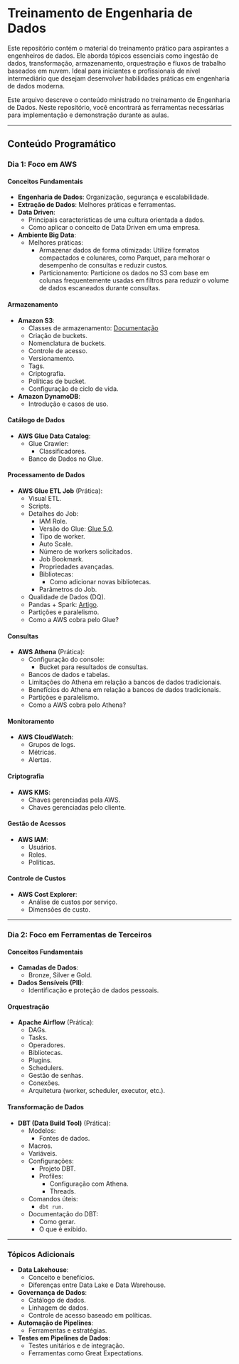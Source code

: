 # Treinamento de Engenharia de Dados

Este repositório contém o material do treinamento prático para aspirantes a engenheiros de dados. Ele aborda tópicos essenciais como ingestão de dados, transformação, armazenamento, orquestração e fluxos de trabalho baseados em nuvem. Ideal para iniciantes e profissionais de nível intermediário que desejam desenvolver habilidades práticas em engenharia de dados moderna.

Este arquivo descreve o conteúdo ministrado no treinamento de Engenharia de Dados. Neste repositório, você encontrará as ferramentas necessárias para implementação e demonstração durante as aulas.

---

## Conteúdo Programático

### Dia 1: Foco em AWS

#### Conceitos Fundamentais
- **Engenharia de Dados**: Organização, segurança e escalabilidade.
- **Extração de Dados**: Melhores práticas e ferramentas.
- **Data Driven**:
  - Principais características de uma cultura orientada a dados.
  - Como aplicar o conceito de Data Driven em uma empresa.
- **Ambiente Big Data**:
  - Melhores práticas:
    - Armazenar dados de forma otimizada: Utilize formatos compactados e colunares, como Parquet, para melhorar o desempenho de consultas e reduzir custos.
    - Particionamento: Particione os dados no S3 com base em colunas frequentemente usadas em filtros para reduzir o volume de dados escaneados durante consultas.

#### Armazenamento
- **Amazon S3**:
  - Classes de armazenamento: [Documentação](https://aws.amazon.com/pt/s3/storage-classes/)
  - Criação de buckets.
  - Nomenclatura de buckets.
  - Controle de acesso.
  - Versionamento.
  - Tags.
  - Criptografia.
  - Políticas de bucket.
  - Configuração de ciclo de vida.
- **Amazon DynamoDB**:
  - Introdução e casos de uso.

#### Catálogo de Dados
- **AWS Glue Data Catalog**:
  - Glue Crawler:
    - Classificadores.
  - Banco de Dados no Glue.

#### Processamento de Dados
- **AWS Glue ETL Job** (Prática):
  - Visual ETL.
  - Scripts.
  - Detalhes do Job:
    - IAM Role.
    - Versão do Glue: [Glue 5.0](https://docs.aws.amazon.com/glue/latest/dg/release-notes.html).
    - Tipo de worker.
    - Auto Scale.
    - Número de workers solicitados.
    - Job Bookmark.
    - Propriedades avançadas.
    - Bibliotecas:
      - Como adicionar novas bibliotecas.
    - Parâmetros do Job.
  - Qualidade de Dados (DQ).
  - Pandas + Spark: [Artigo](https://towardsdatascience.com/run-pandas-as-fast-as-spark-f5eefe780c45).
  - Partições e paralelismo.
  - Como a AWS cobra pelo Glue?

#### Consultas
- **AWS Athena** (Prática):
  - Configuração do console:
    - Bucket para resultados de consultas.
  - Bancos de dados e tabelas.
  - Limitações do Athena em relação a bancos de dados tradicionais.
  - Benefícios do Athena em relação a bancos de dados tradicionais.
  - Partições e paralelismo.
  - Como a AWS cobra pelo Athena?

#### Monitoramento
- **AWS CloudWatch**:
  - Grupos de logs.
  - Métricas.
  - Alertas.

#### Criptografia
- **AWS KMS**:
  - Chaves gerenciadas pela AWS.
  - Chaves gerenciadas pelo cliente.

#### Gestão de Acessos
- **AWS IAM**:
  - Usuários.
  - Roles.
  - Políticas.

#### Controle de Custos
- **AWS Cost Explorer**:
  - Análise de custos por serviço.
  - Dimensões de custo.

---

### Dia 2: Foco em Ferramentas de Terceiros

#### Conceitos Fundamentais
- **Camadas de Dados**:
  - Bronze, Silver e Gold.
- **Dados Sensíveis (PII)**:
  - Identificação e proteção de dados pessoais.

#### Orquestração
- **Apache Airflow** (Prática):
  - DAGs.
  - Tasks.
  - Operadores.
  - Bibliotecas.
  - Plugins.
  - Schedulers.
  - Gestão de senhas.
  - Conexões.
  - Arquitetura (worker, scheduler, executor, etc.).

#### Transformação de Dados
- **DBT (Data Build Tool)** (Prática):
  - Modelos:
    - Fontes de dados.
  - Macros.
  - Variáveis.
  - Configurações:
    - Projeto DBT.
    - Profiles:
      - Configuração com Athena.
      - Threads.
  - Comandos úteis:
    - `dbt run`.
  - Documentação do DBT:
    - Como gerar.
    - O que é exibido.

---

### Tópicos Adicionais
- **Data Lakehouse**:
  - Conceito e benefícios.
  - Diferenças entre Data Lake e Data Warehouse.
- **Governança de Dados**:
  - Catálogo de dados.
  - Linhagem de dados.
  - Controle de acesso baseado em políticas.
- **Automação de Pipelines**:
  - Ferramentas e estratégias.
- **Testes em Pipelines de Dados**:
  - Testes unitários e de integração.
  - Ferramentas como Great Expectations.
